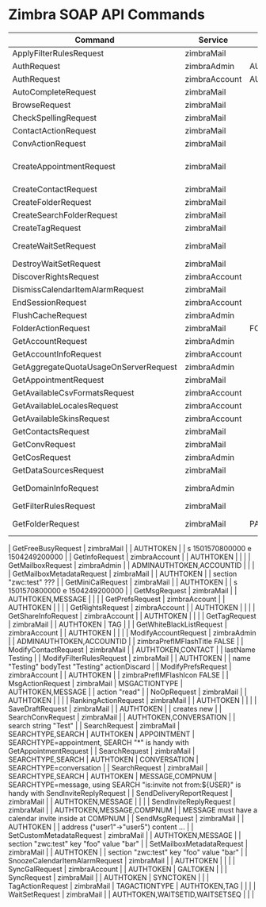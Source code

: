 # Zimbra SOAP API Commands

| Command                               | Service       | Arguments         | Requires                       | Captures              | Note                                                                                               |
| ------------------------------------- | ------------- | ----------------- | ------------------------------ | --------------------- | -------------------------------------------------------------------------------------------------- |
| ApplyFilterRulesRequest               | zimbraMail    |                   | AUTHTOKEN,FILTER               |                       | query "test"                                                                                       |
| AuthRequest                           | zimbraAdmin   | AUTHTYPE          |                                | ADMINAUTHTOKEN        | AUTHTYPE=admin                                                                                     |
| AuthRequest                           | zimbraAccount | AUTHTYPE          |                                | AUTHTOKEN             | AUTHTYPE=user                                                                                      |
| AutoCompleteRequest                   | zimbraMail    |                   | AUTHTOKEN                      |                       | name "user"                                                                                        |
| BrowseRequest                         | zimbraMail    |                   | AUTHTOKEN                      |                       | browseBy "domains"                                                                                 |
| CheckSpellingRequest                  | zimbraMail    |                   | AUTHTOKEN                      |                       | text "This is a spelling chck tert."                                                               |
| ContactActionRequest                  | zimbraMail    |                   | AUTHTOKEN,CONTACT              |                       | action "tag" "test"                                                                                |
| ConvActionRequest                     | zimbraMail    |                   | AUTHTOKEN,CONVERSATION         |                       | action "read"                                                                                      |
| CreateAppointmentRequest              | zimbraMail    |                   | AUTHTOKEN                      |                       | name "soaptest appointment" content "just a test" s "20170628T110000" e "20170628T120000"          |
| CreateContactRequest                  | zimbraMail    |                   | AUTHTOKEN                      |                       | lastName "Testing"                                                                                 |
| CreateFolderRequest                   | zimbraMail    |                   | AUTHTOKEN                      |                       | name soaptest                                                                                      |
| CreateSearchFolderRequest             | zimbraMail    |                   | AUTHTOKEN                      |                       | name soapsearchtest query "Testing" l "1"                                                          |
| CreateTagRequest                      | zimbraMail    |                   | AUTHTOKEN                      |                       | creates soaptest tag                                                                               |
| CreateWaitSetRequest                  | zimbraMail    |                   | AUTHTOKEN                      | WAITSETID, WAITSETSEQ |                                                                                                    |
| DestroyWaitSetRequest                 | zimbraMail    |                   | AUTHTOKEN,WAITSETID            |                       |                                                                                                    |
| DiscoverRightsRequest                 | zimbraAccount |                   | AUTHTOKEN                      |                       | right sendAs ???                                                                                   |
| DismissCalendarItemAlarmRequest       | zimbraMail    |                   | AUTHTOKEN                      |                       |                                                                                                    |
| EndSessionRequest                     | zimbraAccount |                   | AUTHTOKEN                      |                       |                                                                                                    |
| FlushCacheRequest                     | zimbraAdmin   |                   | ADMINAUTHTOKEN                 |                       |                                                                                                    |
| FolderActionRequest                   | zimbraMail    | FOLDERACTIONTYPE  | AUTHTOKEN,FOLDER               |                       | FOLDERACTIONTYPE read,delete supported                                                             |
| GetAccountRequest                     | zimbraAdmin   |                   | ADMINAUTHTOKEN                 | ACCOUNTID             |                                                                                                    |
| GetAccountInfoRequest                 | zimbraAccount |                   | AUTHTOKEN                      |                       |                                                                                                    |
| GetAggregateQuotaUsageOnServerRequest | zimbraAdmin   |                   | ADMINAUTHTOKEN                 |                       |                                                                                                    |
| GetAppointmentRequest                 | zimbraMail    |                   | AUTHTOKEN,APPOINTMENT          |                       |                                                                                                    |
| GetAvailableCsvFormatsRequest         | zimbraAccount |                   | AUTHTOKEN                      |                       |                                                                                                    |
| GetAvailableLocalesRequest            | zimbraAccount |                   | AUTHTOKEN                      |                       |                                                                                                    |
| GetAvailableSkinsRequest              | zimbraAccount |                   | AUTHTOKEN                      |                       |                                                                                                    |
| GetContactsRequest                    | zimbraMail    |                   | AUTHTOKEN                      | CONTACT               |                                                                                                    |
| GetConvRequest                        | zimbraMail    |                   | AUTHTOKEN,CONVERSATION         |                       |                                                                                                    |
| GetCosRequest                         | zimbraAdmin   |                   | ADMINAUTHTOKEN                 |                       |                                                                                                    |
| GetDataSourcesRequest                 | zimbraMail    |                   | AUTHTOKEN                      |                       |                                                                                                    |
| GetDomainInfoRequest                  | zimbraAdmin   |                   |                                |                       | domain name "zimbra07.loadatest.synacor.com" \# need to fix                                        |
| GetFilterRulesRequest                 | zimbraMail    |                   | AUTHTOKEN                      | FILTER                |                                                                                                    |
| GetFolderRequest                      | zimbraMail    | PATH=SearchType   | AUTHTOKEN                      | FOLDER                | PATH defaults to "/inbox" SearchType=FolderRequest/SearchFolderRequest                             |

| GetFreeBusyRequest                    | zimbraMail    |                   | AUTHTOKEN                      |                       | s 1501570800000 e 1504249200000                                                                    |
| GetInfoRequest                        | zimbraAccount |                   | AUTHTOKEN                      |                       |                                                                                                    |
| GetMailboxRequest                     | zimbraAdmin   |                   | ADMINAUTHTOKEN,ACCOUNTID       |                       |                                                                                                    |
| GetMailboxMetadataRequest             | zimbraMail    |                   | AUTHTOKEN                      |                       | section "zwc:test" ???                                                                             |
| GetMiniCalRequest                     | zimbraMail    |                   | AUTHTOKEN                      |                       | s 1501570800000 e 1504249200000                                                                    |
| GetMsgRequest                         | zimbraMail    |                   | AUTHTOKEN,MESSAGE              |                       |                                                                                                    |
| GetPrefsRequest                       | zimbraAccount |                   | AUTHTOKEN                      |                       |                                                                                                    |
| GetRightsRequest                      | zimbraAccount |                   | AUTHTOKEN                      |                       |                                                                                                    |
| GetShareInfoRequest                   | zimbraAccount |                   | AUTHTOKEN                      |                       |                                                                                                    |
| GetTagRequest                         | zimbraMail    |                   | AUTHTOKEN                      | TAG                   |                                                                                                    |
| GetWhiteBlackListRequest              | zimbraAccount |                   | AUTHTOKEN                      |                       |                                                                                                    |
| ModifyAccountRequest                  | zimbraAdmin   |                   | ADMINAUTHTOKEN,ACCOUNTID       |                       | zimbraPrefIMFlashTitle FALSE                                                                       |
| ModifyContactRequest                  | zimbraMail    |                   | AUTHTOKEN,CONTACT              |                       | lastName Testing                                                                                   |
| ModifyFilterRulesRequest              | zimbraMail    |                   | AUTHTOKEN                      |                       | name "Testing" bodyTest "Testing" actionDiscard                                                    |
| ModifyPrefsRequest                    | zimbraAccount |                   | AUTHTOKEN                      |                       | zimbraPrefIMFlashIcon FALSE                                                                        |
| MsgActionRequest                      | zimbraMail    | MSGACTIONTYPE     | AUTHTOKEN,MESSAGE              |                       | action "read"                                                                                      |
| NoOpRequest                           | zimbraMail    |                   | AUTHTOKEN                      |                       |                                                                                                    |
| RankingActionRequest                  | zimbraMail    |                   | AUTHTOKEN                      |                       |                                                                                                    |
| SaveDraftRequest                      | zimbraMail    |                   | AUTHTOKEN                      |                       | creates new                                                                                        |
| SearchConvRequest                     | zimbraMail    |                   | AUTHTOKEN,CONVERSATION         |                       | search string "Test"                                                                               |
| SearchRequest                         | zimbraMail    | SEARCHTYPE,SEARCH | AUTHTOKEN                      | APPOINTMENT           | SEARCHTYPE=appointment, SEARCH "\*" is handy with GetAppointmentRequest                            |
| SearchRequest                         | zimbraMail    | SEARCHTYPE,SEARCH | AUTHTOKEN                      | CONVERSATION          | SEARCHTYPE=conversation                                                                            |
| SearchRequest                         | zimbraMail    | SEARCHTYPE,SEARCH | AUTHTOKEN                      | MESSAGE,COMPNUM       | SEARCHTYPE=message, using SEARCH "is:invite not from:${USER}" is handy with SendInviteReplyRequest |
| SendDeliveryReportRequest             | zimbraMail    |                   | AUTHTOKEN,MESSAGE              |                       |                                                                                                    |
| SendInviteReplyRequest                | zimbraMail    |                   | AUTHTOKEN,MESSAGE,COMPNUM      |                       | MESSAGE must have a calendar invite inside at COMPNUM                                              |
| SendMsgRequest                        | zimbraMail    |                   | AUTHTOKEN                      |                       | address ("user1"-\>"user5") content ...                                                            |
| SetCustomMetadataRequest              | zimbraMail    |                   | AUTHTOKEN,MESSAGE              |                       | section "zwc:test" key "foo" value "bar"                                                           |
| SetMailboxMetadataRequest             | zimbraMail    |                   | AUTHTOKEN                      |                       | section "zwc:test" key "foo" value "bar"                                                           |
| SnoozeCalendarItemAlarmRequest        | zimbraMail    |                   | AUTHTOKEN                      |                       |                                                                                                    |
| SyncGalRequest                        | zimbraAccount |                   | AUTHTOKEN                      | GALTOKEN              |                                                                                                    |
| SyncRequest                           | zimbraMail    |                   | AUTHTOKEN                      | SYNCTOKEN             |                                                                                                    |
| TagActionRequest                      | zimbraMail    | TAGACTIONTYPE     | AUTHTOKEN,TAG                  |                       |                                                                                                    |
| WaitSetRequest                        | zimbraMail    |                   | AUTHTOKEN,WAITSETID,WAITSETSEQ |                       |                                                                                                    |
